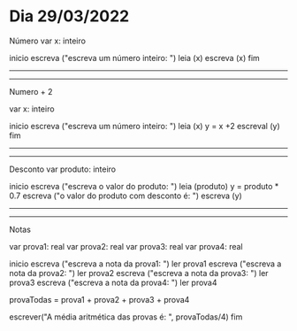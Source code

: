# Dia 29/03/2022

Número
var x: inteiro

inicio
escreva ("escreva um número inteiro: ")
leia (x)
escreva (x)
fim
___
___
Numero + 2

var x: inteiro

inicio
escreva ("escreva um número inteiro: ")
leia (x)
y = x +2
escreval (y)
fim
___
___
Desconto
var produto: inteiro

inicio
escreva ("escreva o valor do produto: ")
leia (produto)
y = produto * 0.7
escreva ("o valor do produto com desconto é: ")
escreva (y)
___
___
Notas

var prova1: real
var prova2: real
var prova3: real
var prova4: real

inicio
escreva ("escreva a nota da prova1: ")
ler prova1
escreva ("escreva a nota da prova2: ")
ler prova2
escreva ("escreva a nota da prova3: ")
ler prova3
escreva ("escreva a nota da prova4: ")
ler prova4

provaTodas = prova1 + prova2 + prova3 + prova4

escrever("A média aritmética das provas é: ", provaTodas/4)
fim